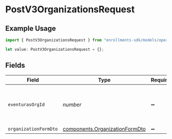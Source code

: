 # PostV3OrganizationsRequest

## Example Usage

```typescript
import { PostV3OrganizationsRequest } from "enrollments-sdk/models/operations";

let value: PostV3OrganizationsRequest = {};
```

## Fields

| Field                                                                            | Type                                                                             | Required                                                                         | Description                                                                      |
| -------------------------------------------------------------------------------- | -------------------------------------------------------------------------------- | -------------------------------------------------------------------------------- | -------------------------------------------------------------------------------- |
| `eventurasOrgId`                                                                 | *number*                                                                         | :heavy_minus_sign:                                                               | Optional organization Id. Will be required in API version 4.                     |
| `organizationFormDto`                                                            | [components.OrganizationFormDto](../../models/components/organizationformdto.md) | :heavy_minus_sign:                                                               | N/A                                                                              |